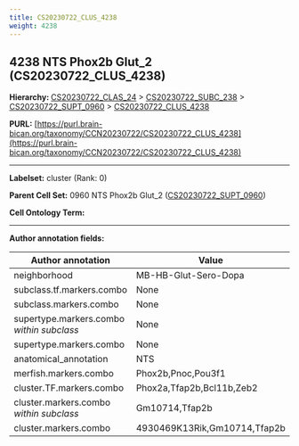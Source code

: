 ```yaml
---
title: CS20230722_CLUS_4238
weight: 4238
---
```

## 4238 NTS Phox2b Glut_2 (CS20230722_CLUS_4238)
<b>Hierarchy: </b>
[CS20230722_CLAS_24](../CS20230722_CLAS_24) >
[CS20230722_SUBC_238](../CS20230722_SUBC_238) >
[CS20230722_SUPT_0960](../CS20230722_SUPT_0960) >
[CS20230722_CLUS_4238](../CS20230722_CLUS_4238)

**PURL:** [https://purl.brain-bican.org/taxonomy/CCN20230722/CS20230722_CLUS_4238](https://purl.brain-bican.org/taxonomy/CCN20230722/CS20230722_CLUS_4238)

---


**Labelset:** cluster (Rank: 0)

**Parent Cell Set:** 0960 NTS Phox2b Glut_2 ([CS20230722_SUPT_0960](../CS20230722_SUPT_0960))



**Cell Ontology Term:** 

[MARKER GENES.]: #


---

[TRANSFERRED ANNOTATIONS.]: #


[AUTHOR ANNOTATION FIELDS.]: #


**Author annotation fields:**

| Author annotation | Value |
|-------------------|-------|
|neighborhood|MB-HB-Glut-Sero-Dopa|
|subclass.tf.markers.combo|None|
|subclass.markers.combo|None|
|supertype.markers.combo _within subclass_|None|
|supertype.markers.combo|None|
|anatomical_annotation|NTS|
|merfish.markers.combo|Phox2b,Pnoc,Pou3f1|
|cluster.TF.markers.combo|Phox2a,Tfap2b,Bcl11b,Zeb2|
|cluster.markers.combo _within subclass_|Gm10714,Tfap2b|
|cluster.markers.combo|4930469K13Rik,Gm10714,Tfap2b|
